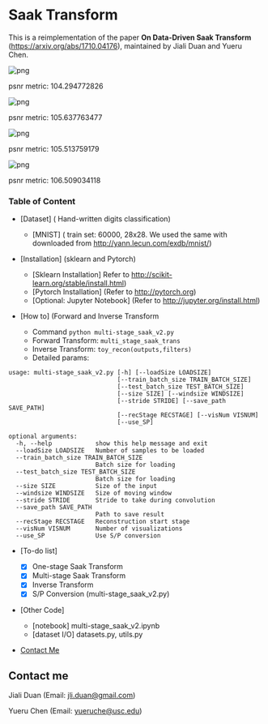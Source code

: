 # Saak Transform 

This is a reimplementation of the paper **On Data-Driven Saak Transform** (https://arxiv.org/abs/1710.04176),  maintained by Jiali Duan and Yueru Chen.

![png](pic/output_14_0.png)

psnr metric: 104.294772826

![png](pic/output_14_2.png)

psnr metric: 105.637763477

![png](pic/output_14_4.png)

psnr metric: 105.513759179

![png](pic/output_14_6.png)

psnr metric: 106.509034118


### Table of Content

- [Dataset] ( Hand-written digits classification)
	* [MNIST] ( train set: 60000, 28x28. We used the same with downloaded from http://yann.lecun.com/exdb/mnist/)

- [Installation] (sklearn and Pytorch)
	* [Sklearn Installation] Refer to http://scikit-learn.org/stable/install.html)
	* [Pytorch Installation] (Refer to http://pytorch.org)
	* [Optional: Jupyter Notebook] (Refer to http://jupyter.org/install.html)

- [How to] (Forward and Inverse Transform
    * Command `python multi-stage_saak_v2.py`
	* Forward Transform: `multi_stage_saak_trans`
	* Inverse Transform: `toy_recon(outputs,filters)`
	* Detailed params:
```
usage: multi-stage_saak_v2.py [-h] [--loadSize LOADSIZE]
                              [--train_batch_size TRAIN_BATCH_SIZE]
                              [--test_batch_size TEST_BATCH_SIZE]
                              [--size SIZE] [--windsize WINDSIZE]
                              [--stride STRIDE] [--save_path SAVE_PATH]
                              [--recStage RECSTAGE] [--visNum VISNUM]
                              [--use_SP]

optional arguments:
  -h, --help            show this help message and exit
  --loadSize LOADSIZE   Number of samples to be loaded
  --train_batch_size TRAIN_BATCH_SIZE
                        Batch size for loading
  --test_batch_size TEST_BATCH_SIZE
                        Batch size for loading
  --size SIZE           Size of the input
  --windsize WINDSIZE   Size of moving window
  --stride STRIDE       Stride to take during convolution
  --save_path SAVE_PATH
                        Path to save result
  --recStage RECSTAGE   Reconstruction start stage
  --visNum VISNUM       Number of visualizations
  --use_SP              Use S/P conversion
```

- [To-do list]
	- [x] One-stage Saak Transform
	- [x] Multi-stage Saak Transform
	- [x] Inverse Transform
	- [x] S/P Conversion (multi-stage_saak_v2.py)

- [Other Code] 
	- [notebook] multi-stage_saak_v2.ipynb
	- [dataset I/O] datasets.py, utils.py

- [Contact Me](#Contact-me)


## Contact me

Jiali Duan (Email: jli.duan@gmail.com)

Yueru Chen (Email: yueruche@usc.edu)
